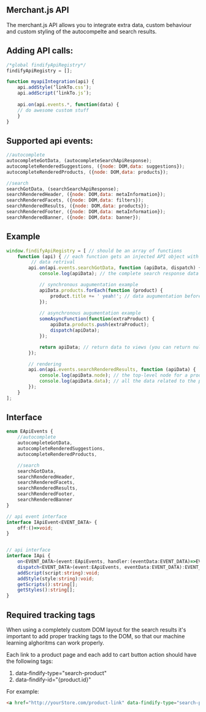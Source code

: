 ## Merchant.js API

The merchant.js API allows you to integrate extra data, custom behaviour and custom styling of the autocompelte and search results.

## Adding API calls:

```javascript
/*global findifyApiRegistry*/
findifyApiRegistry = [];

function myapiIntegration(api) {
    api.addStyle(‘linkTo.css’);
    api.addScript(‘linkTo.js’);
    
    api.on(api.events.*, function(data) {
	// do awesome custom stuff
    }
}
```

## Supported api events:

```javascript
//autocomplete    
autocompleteGotData, (autocompleteSearchApiResponse);    
autocompleteRenderedSuggestions, ({node: DOM,data: suggestions});    
autocompleteRenderedProducts, ({node: DOM,data: products});   

//search    
searchGotData, (searchSearchApiResponse);   
searchRenderedHeader, ({node: DOM,data: metaInformation});  
searchRenderedFacets, ({node: DOM,data: filters});  
searchRenderedResults, ({node: DOM,data: products});  
searchRenderedFooter, ({node: DOM,data: metaInformation});  
searchRenderedBanner, ({node: DOM,data: banner});  
```


## Example

```javascript
window.findifyApiRegistry = [ // should be an array of functions 
    function (api) { // each function gets an injected API object with the IApi interface
         // data retrival
        api.on(api.events.searchGotData, function (apiData, dispatch) { // this returns an IApiEvent object, the first parameter is of EApiEventsType
            console.log(apiData); // the complete search response data

            // synchronous augumentation example
            apiData.products.forEach(function (product) {
                product.title += ' yeah!'; // data augumentation before the views receive it
            });
            
            // asynchronous augumentation example
            someAsyncFunction(function(extraProduct) {
            	apiData.products.push(extraProduct);
            	dispatch(apiData);
            });

            return apiData; // return data to views (you can return null if you use dispatch(apiData);
        });

        // rendering
        api.on(api.events.searchRenderedResults, function (apiData) {
            console.log(apiData.node); // the top-level node for a product box (after augumentation)
            console.log(apiData.data); // all the data related to the product
        });
    }
];
```

## Interface
```typescript
enum EApiEvents {
    //autocomplete
    autocompleteGotData,
    autocompleteRenderedSuggestions,
    autocompleteRenderedProducts,

    //search
    searchGotData,
    searchRenderedHeader,
    searchRenderedFacets,
    searchRenderedResults,
    searchRenderedFooter,
    searchRenderedBanner
}

// api event interface
interface IApiEvent<EVENT_DATA> {
    off:()=>void;
}


// api interface
interface IApi {
    on<EVENT_DATA>(event:EApiEvents, handler:(eventData:EVENT_DATA)=>EVENT_DATA):IApiEvent<EVENT_DATA>;
    dispatch<EVENT_DATA>(event:EApiEvents, eventData:EVENT_DATA):EVENT_DATA;
    addScript(script:string):void;
    addStyle(style:string):void;
    getScripts():string[];
    getStyles():string[];
}
```

## Required tracking tags
When using a completely custom DOM layout for the search results it's important to add proper tracking tags to the DOM, so that our machine learning alghoritms can work properly.

Each link to a product page and each add to cart button action should have the following tags:

1. data-findify-type="search-product"
2. data-findify-id="{product.id}"

For example:
```html
<a href="http://yourStore.com/product-link" data-findify-type="search-product" data-findify-id="5280418631">Go to product</a>
```
